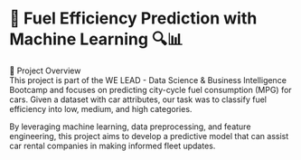 # 🚗 Fuel Efficiency Prediction with Machine Learning 🔍📊
📌 Project Overview<br/>
This project is part of the WE LEAD - Data Science & Business Intelligence Bootcamp and focuses on predicting city-cycle fuel consumption (MPG) for cars. Given a dataset with car attributes, our task was to classify fuel efficiency into low, medium, and high categories.<br/>

By leveraging machine learning, data preprocessing, and feature engineering, this project aims to develop a predictive model that can assist car rental companies in making informed fleet updates.<br/>
